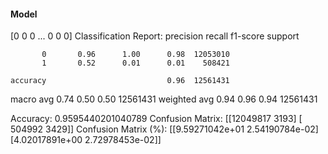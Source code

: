 #### Model
[0 0 0 ... 0 0 0]
Classification Report:
              precision    recall  f1-score   support

           0       0.96      1.00      0.98  12053010
           1       0.52      0.01      0.01    508421

    accuracy                           0.96  12561431
   macro avg       0.74      0.50      0.50  12561431
weighted avg       0.94      0.96      0.94  12561431

Accuracy: 0.9595440201040789
Confusion Matrix:
[[12049817     3193]
 [  504992     3429]]
Confusion Matrix (%):
[[9.59271042e+01 2.54190784e-02]
 [4.02017891e+00 2.72978453e-02]]
